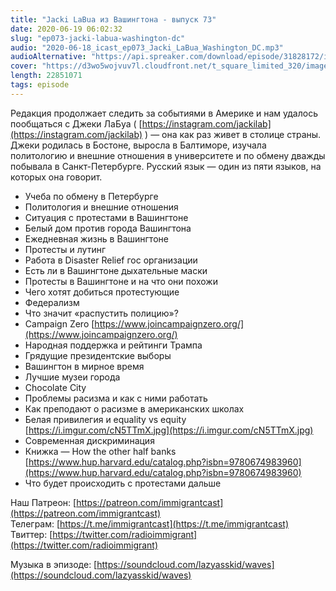 ```yaml
---
title: "Jacki LaBua из Вашингтона - выпуск 73"
date: 2020-06-19 06:02:32
slug: "ep073-jacki-labua-washington-dc"
audio: "2020-06-18_icast_ep073_Jacki_LaBua_Washington_DC.mp3"
audioAlternative: "https://api.spreaker.com/download/episode/31828172/icast_ep_73_jacki_labua_washington_dc.mp3"
cover: "https://d3wo5wojvuv7l.cloudfront.net/t_square_limited_320/images.spreaker.com/original/3470ab28153393f66a9a81f75a786415.jpg"
length: 22851071
tags: episode
---
```

Редакция продолжает следить за событиями в Америке и нам удалось пообщаться с Джеки ЛаБуа ( [https://instagram.com/jackilab](https://instagram.com/jackilab) ) — она как раз живет в столице страны. Джеки родилась в Бостоне, выросла в Балтиморе, изучала политологию и внешние отношения в университете и по обмену дважды побывала в Санкт-Петербурге. Русский язык — один из пяти языков, на которых она говорит.  
  
* Учеба по обмену в Петербурге  
* Политология и внешние отношения  
* Ситуация с протестами в Вашингтоне  
* Белый дом против города Вашингтона  
* Ежедневная жизнь в Вашингтоне  
* Протесты и лутинг  
* Работа в Disaster Relief гос организации  
* Есть ли в Вашингтоне дыхательные маски  
* Протесты в Вашингтоне и на что они похожи  
* Чего хотят добиться протестующие  
* Федерализм  
* Что значит «распустить полицию»?  
* Campaign Zero [https://www.joincampaignzero.org/](https://www.joincampaignzero.org/)  
* Народная поддержка и рейтинги Трампа  
* Грядущие президентские выборы  
* Вашингтон в мирное время  
* Лучшие музеи города  
* Chocolate City  
* Проблемы расизма и как с ними работать  
* Как преподают о расизме в американских школах  
* Белая привилегия и equality vs equity [https://i.imgur.com/cN5TTmX.jpg](https://i.imgur.com/cN5TTmX.jpg)  
* Современная дискриминация  
* Книжка — How the other half banks [https://www.hup.harvard.edu/catalog.php?isbn=9780674983960](https://www.hup.harvard.edu/catalog.php?isbn=9780674983960)  
* Что будет происходить с протестами дальше  
  
Наш Патреон: [https://patreon.com/immigrantcast](https://patreon.com/immigrantcast)  
Телеграм: [https://t.me/immigrantcast](https://t.me/immigrantcast)  
Твиттер: [https://twitter.com/radioimmigrant](https://twitter.com/radioimmigrant)  
  
Музыка в эпизоде: [https://soundcloud.com/lazyasskid/waves](https://soundcloud.com/lazyasskid/waves)
